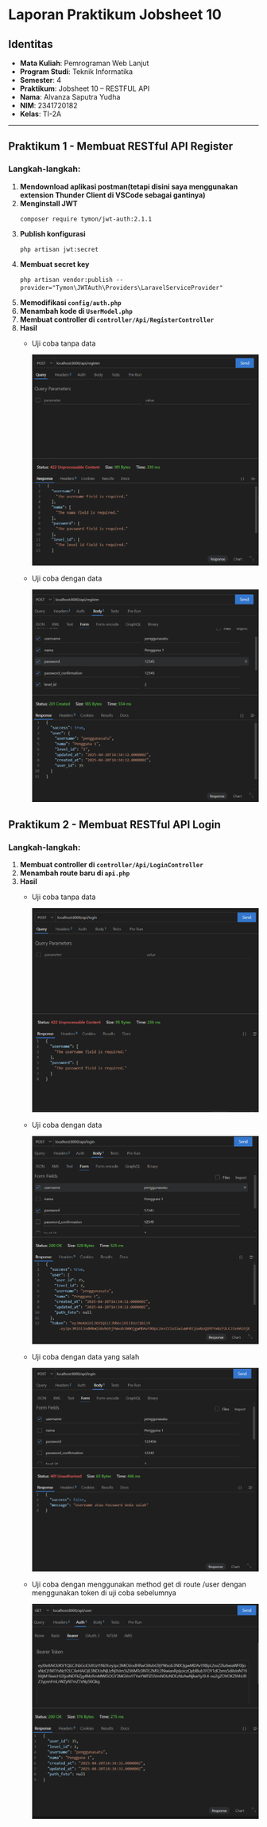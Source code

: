 # Laporan Praktikum Jobsheet 10

## Identitas

- **Mata Kuliah**: Pemrograman Web Lanjut  
- **Program Studi**: Teknik Informatika  
- **Semester**: 4  
- **Praktikum**: Jobsheet 10 – RESTFUL API
- **Nama**: Alvanza Saputra Yudha  
- **NIM**: 2341720182  
- **Kelas**: TI-2A  

---

## Praktikum 1 - Membuat RESTful API Register

### Langkah-langkah:
1. **Mendownload aplikasi postman(tetapi disini saya menggunakan extension Thunder Client di VSCode sebagai gantinya)**
2. **Menginstall JWT**
    ```
    composer require tymon/jwt-auth:2.1.1
    ```
3. **Publish konfigurasi**
    ```
    php artisan jwt:secret
    ```
4. **Membuat secret key**
    ```
    php artisan vendor:publish --provider="Tymon\JWTAuth\Providers\LaravelServiceProvider"
    ```
5. **Memodifikasi `config/auth.php`**
6. **Menambah kode di `UserModel.php`**
7. **Membuat controller di `controller/Api/RegisterController`**
8. **Hasil**
    - Uji coba tanpa data

        ![alt text](image.png)

    - Uji coba dengan data

        ![alt text](image-1.png)


## Praktikum 2 - Membuat RESTful API Login

### Langkah-langkah:
1. **Membuat controller di `controller/Api/LoginController`**
1. **Menambah route baru di `api.php`**
7. **Hasil**
    - Uji coba tanpa data

        ![alt text](image-2.png)

    - Uji coba dengan data

        ![alt text](image-3.png)

    - Uji coba dengan data yang salah

        ![alt text](image-4.png)

    - Uji coba dengan menggunakan method get di route /user dengan menggunakan token di uji coba sebelumnya

        ![alt text](image-5.png)
